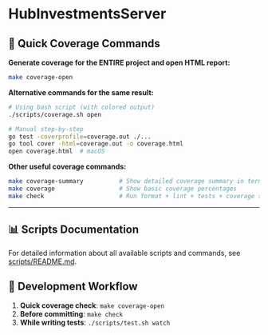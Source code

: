 # HubInvestmentsServer

## 🚀 Quick Coverage Commands

**Generate coverage for the ENTIRE project and open HTML report:**

```bash
make coverage-open
```

**Alternative commands for the same result:**
```bash
# Using bash script (with colored output)
./scripts/coverage.sh open

# Manual step-by-step
go test -coverprofile=coverage.out ./...
go tool cover -html=coverage.out -o coverage.html
open coverage.html  # macOS
```

**Other useful coverage commands:**
```bash
make coverage-summary          # Show detailed coverage summary in terminal
make coverage                  # Show basic coverage percentages
make check                     # Run format + lint + tests + coverage summary
```

---

## 📊 Scripts Documentation

For detailed information about all available scripts and commands, see [scripts/README.md](scripts/README.md).

## 🎯 Development Workflow

1. **Quick coverage check**: `make coverage-open`
2. **Before committing**: `make check` 
3. **While writing tests**: `./scripts/test.sh watch`
